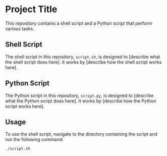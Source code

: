 # Project Title

This repository contains a shell script and a Python script that perform various tasks.

## Shell Script

The shell script in this repository, `script.sh`, is designed to [describe what the shell script does here]. It works by [describe how the shell script works here].

## Python Script

The Python script in this repository, `script.py`, is designed to [describe what the Python script does here]. It works by [describe how the Python script works here].

## Usage

To use the shell script, navigate to the directory containing the script and run the following command:

```bash
./script.sh